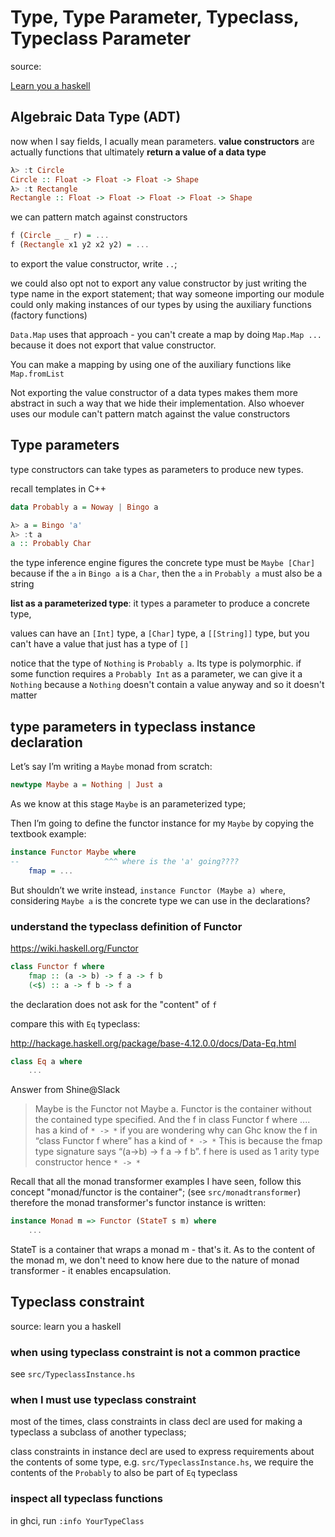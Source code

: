 # Type, Type Parameter, Typeclass, Typeclass Parameter

source:

[Learn you a haskell](http://learnyouahaskell.com/making-our-own-types-and-typeclasses)

## Algebraic Data Type (ADT)

now when I say fields, I acually mean parameters.
**value constructors** are actually functions that
ultimately **return a value of a data type**

```haskell
λ> :t Circle
Circle :: Float -> Float -> Float -> Shape
λ> :t Rectangle
Rectangle :: Float -> Float -> Float -> Float -> Shape
```

we can pattern match against constructors

```haskell
f (Circle _ _ r) = ...
f (Rectangle x1 y2 x2 y2) = ...
```

to export the value constructor, write `..`;

we could also opt not to export any value constructor by just
writing the type name in the export statement;
that way someone importing our module could only making instances
of our types by using the auxiliary functions (factory functions)

`Data.Map` uses that approach - you can't create a map by doing
`Map.Map ...` because it does not export that value constructor.

You can make a mapping by using one of the auxiliary functions like
`Map.fromList`

Not exporting the value constructor of a data types makes them more
abstract in such a way that we hide their implementation.
Also whoever uses our module can't pattern match against the value
constructors

## Type parameters

type constructors can take types as parameters
to produce new types.

recall templates in C++

```haskell
data Probably a = Noway | Bingo a

λ> a = Bingo 'a'
λ> :t a
a :: Probably Char
```

the type inference engine figures the concrete type
must be `Maybe [Char]` because if the `a` in
`Bingo a` is a `Char`, then the `a` in `Probably a`
must also be a string

**list as a parameterized type**: it types a parameter to produce a concrete type,

values can have an `[Int]` type, a `[Char]` type, a
`[[String]]` type, but you can't have a value that
just has a type of `[]`

notice that the type of `Nothing` is `Probably a`.
Its type is polymorphic.
if some function requires a `Probably Int` as a
parameter, we can give it a `Nothing` because a `Nothing`
doesn't contain a value anyway and so it doesn't matter

## type parameters in typeclass instance declaration

Let’s say I’m writing a `Maybe` monad from scratch:

```haskell
newtype Maybe a = Nothing | Just a
```

As we know at this stage `Maybe` is an parameterized type;

Then I’m going to define the functor instance for my `Maybe` by
copying the textbook example:

```haskell
instance Functor Maybe where
--                   ^^^ where is the 'a' going????
    fmap = ...
```

But shouldn’t we write instead, `instance Functor (Maybe a) where`,
considering `Maybe a` is the concrete type we can use in the
declarations?

### understand the typeclass definition of Functor

https://wiki.haskell.org/Functor

```haskell
class Functor f where
    fmap :: (a -> b) -> f a -> f b
    (<$) :: a -> f b -> f a
```

the declaration does not ask for the "content" of `f`

compare this with `Eq` typeclass:

http://hackage.haskell.org/package/base-4.12.0.0/docs/Data-Eq.html

```haskell
class Eq a where
    ...
```

Answer from Shine@Slack

> Maybe is the Functor not Maybe a. Functor is the container without
> the contained type specified.
> And the f in class Functor f where .... has a kind of `* -> *`
> if you are wondering why can Ghc know the f in “class Functor f where”
> has a kind of `* -> *` This is because the fmap type signature says
> “(a->b) -> f a -> f b”. f here is used as 1 arity type constructor
> hence `* -> *`

Recall that all the monad transformer examples I have seen, follow
this concept "monad/functor is the container"; (see `src/monadtransformer`)
therefore the monad transformer's functor instance is written:

```haskell
instance Monad m => Functor (StateT s m) where
    ...
```

StateT is a container that wraps a monad m - that's it. As to the
content of the monad m, we don't need to know here due to the nature
of monad transformer - it enables encapsulation.

## Typeclass constraint

source: learn you a haskell

### when using typeclass constraint is not a common practice

see `src/TypeclassInstance.hs`

### when I must use typeclass constraint

most of the times, class constraints in class decl
are used for making a typeclass a subclass of another
typeclass;

class constraints in instance decl are used to express
requirements about the contents of some type,
e.g. `src/TypeclassInstance.hs`, we require the
contents of the `Probably` to also be part of `Eq`
typeclass

### inspect all typeclass functions

in ghci, run `:info YourTypeClass`
